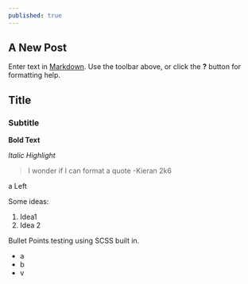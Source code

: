 ```yaml
---
published: true
---
```

## A New Post

Enter text in [Markdown](http://daringfireball.net/projects/markdown/). Use the toolbar above, or click the **?** button for formatting help.

## Title

### Subtitle

**Bold Text**

_Italic Highlight_

> I wonder if I can format a quote
	-Kieran 2k6
    
a
Left


Some ideas:
1. Idea1
2. Idea 2

Bullet Points testing using SCSS built in.
- a
- b
- v
